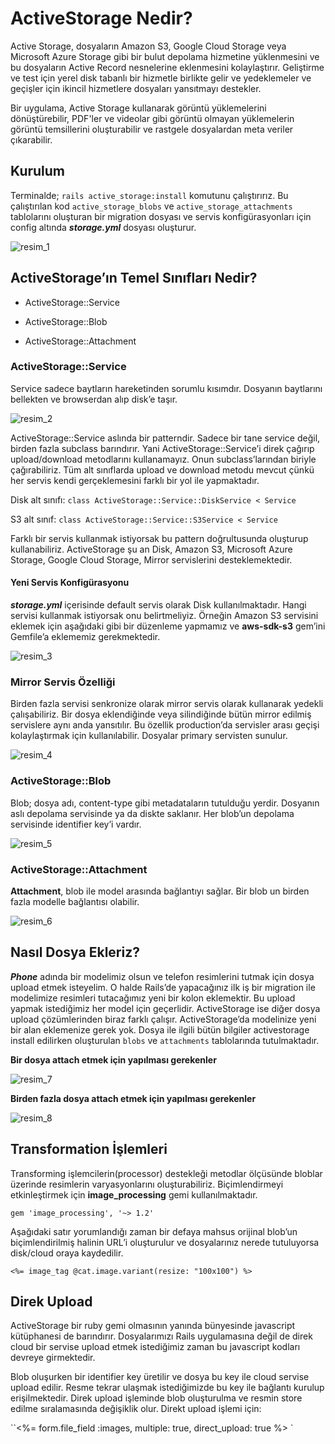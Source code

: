 # ActiveStorage Nedir?

Active Storage, dosyaların Amazon S3, Google Cloud Storage veya Microsoft Azure Storage gibi bir bulut depolama hizmetine yüklenmesini ve bu dosyaların Active Record nesnelerine eklenmesini kolaylaştırır. Geliştirme ve test için yerel disk tabanlı bir hizmetle birlikte gelir ve yedeklemeler ve geçişler için ikincil hizmetlere dosyaları yansıtmayı destekler.

Bir uygulama, Active Storage kullanarak görüntü yüklemelerini dönüştürebilir, PDF'ler ve videolar gibi görüntü olmayan yüklemelerin görüntü temsillerini oluşturabilir ve rastgele dosyalardan meta veriler çıkarabilir.

## Kurulum

Terminalde; ` rails active_storage:install ` komutunu çalıştırırız. Bu çalıştırılan kod ` active_storage_blobs ` ve ` active_storage_attachments ` tablolarını oluşturan bir migration dosyası ve servis konfigürasyonları için config altında ***storage.yml*** dosyası oluşturur.

![resim_1]()

## ActiveStorage’ın Temel Sınıfları Nedir?

- ActiveStorage::Service

- ActiveStorage::Blob

- ActiveStorage::Attachment

### ActiveStorage::Service 

Service sadece baytların hareketinden sorumlu kısımdır. Dosyanın baytlarını bellekten ve browserdan alıp disk’e taşır.

![resim_2]()

ActiveStorage::Service aslında bir patterndir. Sadece bir tane service değil, birden fazla subclass barındırır. Yani ActiveStorage::Service’i direk çağırıp upload/download metodlarını kullanamayız. Onun subclass’larından biriyle çağırabiliriz. Tüm alt sınıflarda upload ve download metodu mevcut çünkü her servis kendi gerçeklemesini farklı bir yol ile yapmaktadır.

Disk alt sınıfı: ` class ActiveStorage::Service::DiskService < Service `

S3 alt sınıf: ` class ActiveStorage::Service::S3Service < Service `

Farklı bir servis kullanmak istiyorsak bu pattern doğrultusunda oluşturup kullanabiliriz. ActiveStorage şu an Disk, Amazon S3, Microsoft Azure Storage, Google Cloud Storage, Mirror servislerini desteklemektedir.

#### Yeni Servis Konfigürasyonu

***storage.yml*** içerisinde default servis olarak Disk kullanılmaktadır. Hangi servisi kullanmak istiyorsak onu belirtmeliyiz. Örneğin Amazon S3 servisini eklemek için aşağıdaki gibi bir düzenleme yapmamız ve **aws-sdk-s3** gem’ini Gemfile’a eklememiz gerekmektedir.

![resim_3]()

### Mirror Servis Özelliği

Birden fazla servisi senkronize olarak mirror servis olarak kullanarak yedekli çalışabiliriz. Bir dosya eklendiğinde veya silindiğinde bütün mirror edilmiş servislere aynı anda yansıtılır. Bu özellik production’da servisler arası geçişi kolaylaştırmak için kullanılabilir. Dosyalar primary servisten sunulur.

![resim_4]()

### ActiveStorage::Blob

Blob; dosya adı, content-type gibi metadataların tutulduğu yerdir. Dosyanın aslı depolama servisinde ya da diskte saklanır. Her blob’un depolama servisinde identifier key’i vardır.

![resim_5]()

### ActiveStorage::Attachment

**Attachment**, blob ile model arasında bağlantıyı sağlar. Bir blob un birden fazla modelle bağlantısı olabilir.

![resim_6]()

## Nasıl Dosya Ekleriz?

***Phone*** adında bir modelimiz olsun ve telefon resimlerini tutmak için dosya upload etmek isteyelim. O halde Rails’de yapacağınız ilk iş bir migration ile modelimize resimleri tutacağımız yeni bir kolon eklemektir. Bu upload yapmak istediğimiz her model için geçerlidir.
ActiveStorage ise diğer dosya upload çözümlerinden biraz farklı çalışır. ActiveStorage’da modelinize yeni bir alan eklemenize gerek yok. Dosya ile ilgili bütün bilgiler activestorage install edilirken oluşturulan `blobs` ve `attachments` tablolarında tutulmaktadır.

**Bir dosya attach etmek için yapılması gerekenler**

![resim_7]()

**Birden fazla dosya attach etmek için yapılması gerekenler**

![resim_8]()

## Transformation İşlemleri

Transforming işlemcilerin(processor) destekleği metodlar ölçüsünde bloblar üzerinde resimlerin varyasyonlarını oluşturabiliriz. Biçimlendirmeyi etkinleştirmek için __image_processing__ gemi kullanılmaktadır.

` gem 'image_processing', '~> 1.2' `

Aşağıdaki satır yorumlandığı zaman bir defaya mahsus orijinal blob’un biçimlendirilmiş halinin URL’i oluşturulur ve dosyalarınız nerede tutuluyorsa disk/cloud oraya kaydedilir.

` <%= image_tag @cat.image.variant(resize: "100x100") %> `

## Direk Upload

ActiveStorage bir ruby gemi olmasının yanında bünyesinde javascript kütüphanesi de barındırır. Dosyalarımızı Rails uygulamasına değil de direk cloud bir servise upload etmek istediğimiz zaman bu javascript kodları devreye girmektedir.

Blob oluşurken bir identifier key üretilir ve dosya bu key ile cloud servise upload edilir. Resme tekrar ulaşmak istediğimizde bu key ile bağlantı kurulup erişilmektedir. Direk upload işleminde blob oluşturulma ve resmin store edilme sıralamasında değişiklik olur. Direkt upload işlemi için:

``<%= form.file_field :images, multiple: true, direct_upload: true %> `




 







